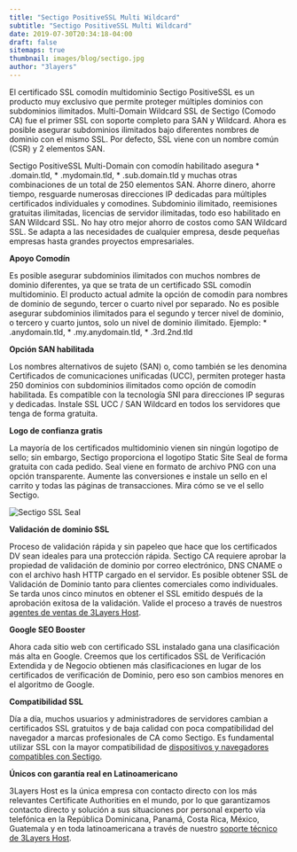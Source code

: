```yaml
---
title: "Sectigo PositiveSSL Multi Wildcard"
subtitle: "Sectigo PositiveSSL Multi Wildcard"
date: 2019-07-30T20:34:18-04:00
draft: false
sitemaps: true
thumbnail: images/blog/sectigo.jpg
author: "3layers"
---
```


El certificado SSL comodín multidominio Sectigo PositiveSSL es un producto muy exclusivo que permite proteger múltiples dominios con subdominios ilimitados. Multi-Domain Wildcard SSL de Sectigo (Comodo CA) fue el primer SSL con soporte completo para SAN y Wildcard. Ahora es posible asegurar subdominios ilimitados bajo diferentes nombres de dominio con el mismo SSL. Por defecto, SSL viene con un nombre común (CSR) y 2 elementos SAN.

Sectigo PositiveSSL Multi-Domain con comodín habilitado asegura * .domain.tld, * .mydomain.tld, * .sub.domain.tld y muchas otras combinaciones de un total de 250 elementos SAN. Ahorre dinero, ahorre tiempo, resguarde numerosas direcciones IP dedicadas para múltiples certificados individuales y comodines. Subdominio ilimitado, reemisiones gratuitas ilimitadas, licencias de servidor ilimitadas, todo eso habilitado en SAN Wildcard SSL. No hay otro mejor ahorro de costos como SAN Wildcard SSL. Se adapta a las necesidades de cualquier empresa, desde pequeñas empresas hasta grandes proyectos empresariales.

**Apoyo Comodín**

Es posible asegurar subdominios ilimitados con muchos nombres de dominio diferentes, ya que se trata de un certificado SSL comodín multidominio. El producto actual admite la opción de comodín para nombres de dominio de segundo, tercer o cuarto nivel por separado. No es posible asegurar subdominios ilimitados para el segundo y tercer nivel de dominio, o tercero y cuarto juntos, solo un nivel de dominio ilimitado. Ejemplo: * .anydomain.tld, * .my.anydomain.tld, * .3rd.2nd.tld

**Opción SAN habilitada**

Los nombres alternativos de sujeto (SAN) o, como también se les denomina Certificados de comunicaciones unificadas (UCC), permiten proteger hasta 250 dominios con subdominios ilimitados como opción de comodín habilitada. Es compatible con la tecnología SNI para direcciones IP seguras y dedicadas. Instale SSL UCC / SAN Wildcard en todos los servidores que tenga de forma gratuita.

**Logo de confianza gratis**

La mayoría de los certificados multidominio vienen sin ningún logotipo de sello; sin embargo, Sectigo proporciona el logotipo Static Site Seal de forma gratuita con cada pedido. Seal viene en formato de archivo PNG con una opción transparente. Aumente las conversiones e instale un sello en el carrito y todas las páginas de transacciones. Mira cómo se ve el sello Sectigo.

![Sectigo SSL Seal](/images/blog/sectigo_seal.png)

**Validación de dominio SSL**

Proceso de validación rápida y sin papeleo que hace que los certificados DV sean ideales para una protección rápida. Sectigo CA requiere aprobar la propiedad de validación de dominio por correo electrónico, DNS CNAME o con el archivo hash HTTP cargado en el servidor. Es posible obtener SSL de Validación de Dominio tanto para clientes comerciales como individuales. Se tarda unos cinco minutos en obtener el SSL emitido después de la aprobación exitosa de la validación. Valide el proceso a través de nuestros [agentes de ventas de 3Layers Host](https://3layers.host/contact/).

**Google SEO Booster**

Ahora cada sitio web con certificado SSL instalado gana una clasificación más alta en Google. Creemos que los certificados SSL de Verificación Extendida y de Negocio obtienen más clasificaciones en lugar de los certificados de verificación de Dominio, pero eso son cambios menores en el algoritmo de Google.

**Compatibilidad SSL**

Día a día, muchos usuarios y administradores de servidores cambian a certificados SSL gratuitos y de baja calidad con poca compatibilidad del navegador a marcas profesionales de CA como Sectigo. Es fundamental utilizar SSL con la mayor compatibilidad de [dispositivos y navegadores compatibles con Sectigo](https://3layers.host/blog/compatibilidad-de-dispositivos-con-ssl/).

**Únicos con garantía real en Latinoamericano**

3Layers Host es la única empresa con contacto directo con los más relevantes Certificate Authorities en el mundo, por lo que garantizamos contacto directo y solución a sus situaciones por personal experto vía telefónica en la República Dominicana, Panamá, Costa Rica, México, Guatemala y en toda latinoamericana a través de nuestro [soporte técnico de 3Layers Host](https://3layers.host/contact/).